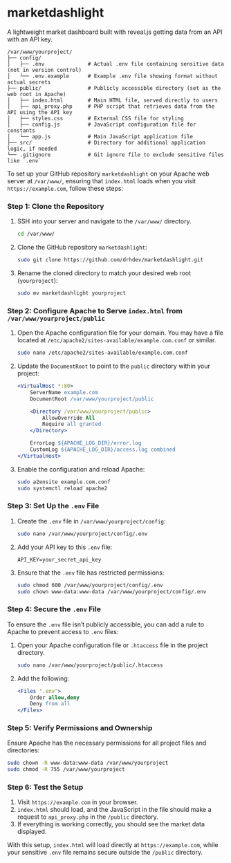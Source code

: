 # marketdashlight
A lightweight market dashboard built with reveal.js getting data from an API with an API key.

```
/var/www/yourproject/
├── config/
│   ├── .env              # Actual .env file containing sensitive data (not in version control)
│   └── .env.example      # Example .env file showing format without actual secrets
├── public/               # Publicly accessible directory (set as the web root in Apache)
│   ├── index.html        # Main HTML file, served directly to users
│   ├── api_proxy.php     # PHP script that retrieves data from the API using the API key
│   ├── styles.css        # External CSS file for styling
│   ├── config.js         # JavaScript configuration file for constants
│   └── app.js            # Main JavaScript application file
├── src/                  # Directory for additional application logic, if needed
└── .gitignore            # Git ignore file to exclude sensitive files like `.env`
```

To set up your GitHub repository `marketdashlight` on your Apache web server at `/var/www/`, ensuring that `index.html` loads when you visit `https://example.com`, follow these steps:

### Step 1: Clone the Repository

1. SSH into your server and navigate to the `/var/www/` directory.
   ```bash
   cd /var/www/
   ```

2. Clone the GitHub repository `marketdashlight`:
   ```bash
   sudo git clone https://github.com/drhdev/marketdashlight.git
   ```

3. Rename the cloned directory to match your desired web root (`yourproject`):
   ```bash
   sudo mv marketdashlight yourproject
   ```

### Step 2: Configure Apache to Serve `index.html` from `/var/www/yourproject/public`

1. Open the Apache configuration file for your domain. You may have a file located at `/etc/apache2/sites-available/example.com.conf` or similar.
   ```bash
   sudo nano /etc/apache2/sites-available/example.com.conf
   ```

2. Update the `DocumentRoot` to point to the `public` directory within your project:
   ```apache
   <VirtualHost *:80>
       ServerName example.com
       DocumentRoot /var/www/yourproject/public

       <Directory /var/www/yourproject/public>
           AllowOverride All
           Require all granted
       </Directory>

       ErrorLog ${APACHE_LOG_DIR}/error.log
       CustomLog ${APACHE_LOG_DIR}/access.log combined
   </VirtualHost>
   ```

3. Enable the configuration and reload Apache:
   ```bash
   sudo a2ensite example.com.conf
   sudo systemctl reload apache2
   ```

### Step 3: Set Up the `.env` File

1. Create the `.env` file in `/var/www/yourproject/config`:
   ```bash
   sudo nano /var/www/yourproject/config/.env
   ```

2. Add your API key to this `.env` file:
   ```plaintext
   API_KEY=your_secret_api_key
   ```

3. Ensure that the `.env` file has restricted permissions:
   ```bash
   sudo chmod 600 /var/www/yourproject/config/.env
   sudo chown www-data:www-data /var/www/yourproject/config/.env
   ```

### Step 4: Secure the `.env` File

To ensure the `.env` file isn’t publicly accessible, you can add a rule to Apache to prevent access to `.env` files:

1. Open your Apache configuration file or `.htaccess` file in the project directory.
   ```bash
   sudo nano /var/www/yourproject/public/.htaccess
   ```

2. Add the following:
   ```apache
   <Files ".env">
       Order allow,deny
       Deny from all
   </Files>
   ```

### Step 5: Verify Permissions and Ownership

Ensure Apache has the necessary permissions for all project files and directories:

```bash
sudo chown -R www-data:www-data /var/www/yourproject
sudo chmod -R 755 /var/www/yourproject
```

### Step 6: Test the Setup

1. Visit `https://example.com` in your browser.
2. `index.html` should load, and the JavaScript in the file should make a request to `api_proxy.php` in the `/public` directory.
3. If everything is working correctly, you should see the market data displayed.

With this setup, `index.html` will load directly at `https://example.com`, while your sensitive `.env` file remains secure outside the `/public` directory.

